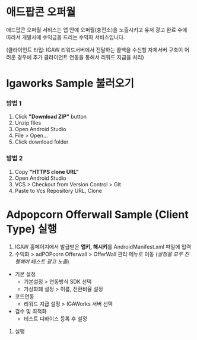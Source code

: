 # 애드팝콘 오퍼월
애드팝콘 오퍼월 서비스는 앱 안에 오퍼월(충전소)을 노출시키고 유저 광고 완료 수에 따라서 개발사에 수익금을 드리는 수익화 서비스입니다.

(클라이언트 타입: IGAW 리워드서버에서 전달하는 콜백을 수신할 자체서버 구축이 어려운 경우에 추가 클라이언트 연동을 통해서 리워드 지급을 처리)

# Igaworks Sample 불러오기
### 방법 1
1. Click **"Download ZIP"** button
1. Unzip files
1. Open Android Studio
1. File > Open...
1. Click download folder

### 방법 2
1. Copy **"HTTPS clone URL"**
1. Open Android Studio
1. VCS > Checkout from Version Control > Git
1. Paste to Vcs Repository URL, Clone

# Adpopcorn Offerwall Sample (Client Type) 실행
1. IGAW 홈페이지에서 발급받은 **앱키, 해시키**를 AndroidManifest.xml 파일에 입력
1. 수익화 > adPOPcorn Offerwall > OfferWall 관리 메뉴로 이동 (_설정을 모두 진행해야 테스트 광고 노출_)
  * 기본 설정
    - 기본설정 > 연동방식 SDK 선택
    - 가상화폐 설정 > 이름, 전환비율 설정
  * 코드연동
    - 리워드 지급 설정 > IGAWorks 서버 선택
  * 검수 및 최적화
    - 테스트 디바이스 등록 후 설정
1. 실행



